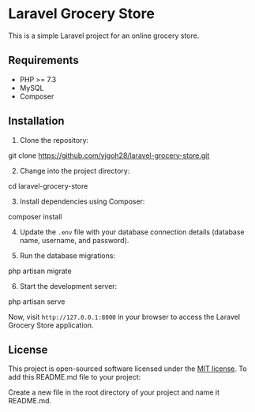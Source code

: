 # Laravel Grocery Store

This is a simple Laravel project for an online grocery store.

## Requirements

- PHP >= 7.3
- MySQL
- Composer

## Installation

1. Clone the repository:

git clone https://github.com/yjgoh28/laravel-grocery-store.git


2. Change into the project directory:

cd laravel-grocery-store


3. Install dependencies using Composer:

composer install


4. Update the `.env` file with your database connection details (database name, username, and password).

5. Run the database migrations:

php artisan migrate


6. Start the development server:

php artisan serve

Now, visit `http://127.0.0.1:8000` in your browser to access the Laravel Grocery Store application.

## License

This project is open-sourced software licensed under the [MIT license](https://opensource.org/licenses/MIT).
To add this README.md file to your project:

Create a new file in the root directory of your project and name it README.md.
